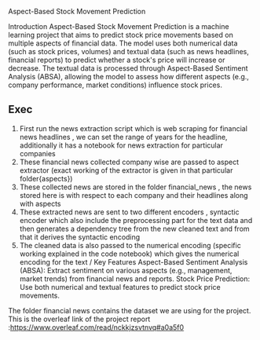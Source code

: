 Aspect-Based Stock Movement Prediction



Introduction
Aspect-Based Stock Movement Prediction is a machine learning project that aims to predict stock price movements based on multiple aspects of financial data. The model uses both numerical data (such as stock prices, volumes) and textual data (such as news headlines, financial reports) to predict whether a stock's price will increase or decrease. The textual data is processed through Aspect-Based Sentiment Analysis (ABSA), allowing the model to assess how different aspects (e.g., company performance, market conditions) influence stock prices.
## Exec
1. First run the news extraction script which is web scraping for financial news headlines , we can set the range of years for the headline, additionally it has a notebook for news extraction for particular companies
2. These financial news collected company wise are passed to aspect extractor (exact working of the extractor is given in that particular folder{aspects})  
3. These collected news are stored in the folder financial_news , the news stored here is with respect to each company and their headlines along with aspects
4. These extracted news are sent to two different encoders , syntactic encoder which also include the preprocessing part for the text data and then generates a dependency tree from the new cleaned text and from that it derives the syntactic encoding
5. The cleaned data is also passed to the numerical encoding (specific working explained in the code notebook) which gives the numerical encoding for the text /
Key Features
Aspect-Based Sentiment Analysis (ABSA): Extract sentiment on various aspects (e.g., management, market trends) from financial news and reports.
Stock Price Prediction: Use both numerical and textual features to predict stock price movements.

The folder financial news contains the dataset we are using for the project.
This is the overleaf link of the project report :https://www.overleaf.com/read/nckkjzsvtnvq#a0a5f0
